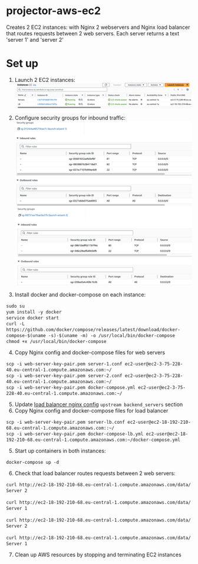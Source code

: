 # projector-aws-ec2
Creates 2 EC2 instances: with Nginx 2 webservers and Nginx load balancer that routes requests between 2 web servers.
Each server returns a text 'server 1' and 'server 2'

# Set up
1. Launch 2 EC2 instances:
![](./docs/ec2.png)

2. Configure security groups for inbound traffic:
![](./docs/sg-servers.png)
![](./docs/sg-lb.png)

3. Install docker and docker-compose on each instance:

```shell
sudo su
yum install -y docker
service docker start
curl -L https://github.com/docker/compose/releases/latest/download/docker-compose-$(uname -s)-$(uname -m) -o /usr/local/bin/docker-compose
chmod +x /usr/local/bin/docker-compose
```

4. Copy Nginx config and docker-compose files for web servers

```shell
scp -i web-server-key-pair.pem server-1.conf ec2-user@ec2-3-75-228-40.eu-central-1.compute.amazonaws.com:~/
scp -i web-server-key-pair.pem server-2.conf ec2-user@ec2-3-75-228-40.eu-central-1.compute.amazonaws.com:~/
scp -i web-server-key-pair.pem docker-compose.yml ec2-user@ec2-3-75-228-40.eu-central-1.compute.amazonaws.com:~/
```

5. Update [load balancer nginx config](./server-lb.conf) `upstream backend_servers` section
6. Copy Nginx config and docker-compose files for load balancer
```shell
scp -i web-server-key-pair.pem server-lb.conf ec2-user@ec2-18-192-210-68.eu-central-1.compute.amazonaws.com::~/
scp -i web-server-key-pair.pem docker-compose-lb.yml ec2-user@ec2-18-192-210-68.eu-central-1.compute.amazonaws.com:~/docker-compose.yml
```

5. Start up containers in both instances:

```shell
docker-compose up -d
```

6. Check that load balancer routes requests between 2 web servers:

```
curl http://ec2-18-192-210-68.eu-central-1.compute.amazonaws.com/data/
Server 2

curl http://ec2-18-192-210-68.eu-central-1.compute.amazonaws.com/data/
Server 1

curl http://ec2-18-192-210-68.eu-central-1.compute.amazonaws.com/data/
Server 2

curl http://ec2-18-192-210-68.eu-central-1.compute.amazonaws.com/data/
Server 1
```

7. Clean up AWS resources by stopping and terminating EC2 instances